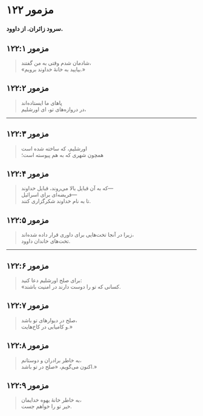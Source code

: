 # مزمور ۱۲۲

### سرود زائران. از داوود.

## مزمور ۱۲۲:۱

> شادمان شدم وقتی به من گفتند،  
> «بیایید به خانهٔ خداوند برویم.»

## مزمور ۱۲۲:۲

> پاهای ما ایستاده‌اند  
> در دروازه‌های تو، ای اورشلیم،

---

## مزمور ۱۲۲:۳

> اورشلیم، که ساخته شده است  
> همچون شهری که به هم پیوسته است؛

## مزمور ۱۲۲:۴

> که به آن قبایل بالا می‌روند، قبایل خداوند—  
> فریضه‌ای برای اسرائیل—  
> تا به نام خداوند شکرگزاری کنند.

## مزمور ۱۲۲:۵

> زیرا در آنجا تخت‌هایی برای داوری قرار داده شده‌اند،  
> تخت‌های خاندان داوود.

---

## مزمور ۱۲۲:۶

> برای صلح اورشلیم دعا کنید:  
> «کسانی که تو را دوست دارند در امنیت باشند.

## مزمور ۱۲۲:۷

> صلح در دیوارهای تو باشد،  
> و کامیابی در کاخ‌هایت.»

## مزمور ۱۲۲:۸

> به خاطر برادران و دوستانم،  
> اکنون می‌گویم، «صلح در تو باشد.»

## مزمور ۱۲۲:۹

> به خاطر خانهٔ یهوه خدایمان،  
> خیر تو را خواهم جست.
